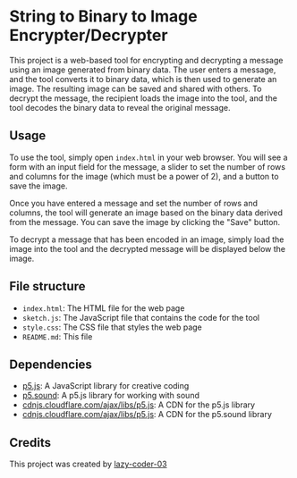 # String to Binary to Image Encrypter/Decrypter

This project is a web-based tool for encrypting and decrypting a message using an image generated from binary data. The user enters a message, and the tool converts it to binary data, which is then used to generate an image. The resulting image can be saved and shared with others. To decrypt the message, the recipient loads the image into the tool, and the tool decodes the binary data to reveal the original message.

## Usage


To use the tool, simply open `index.html` in your web browser. You will see a form with an input field for the message, a slider to set the number of rows and columns for the image (which must be a power of 2), and a button to save the image. 

Once you have entered a message and set the number of rows and columns, the tool will generate an image based on the binary data derived from the message. You can save the image by clicking the "Save" button.

To decrypt a message that has been encoded in an image, simply load the image into the tool and the decrypted message will be displayed below the image.

## File structure

- `index.html`: The HTML file for the web page
- `sketch.js`: The JavaScript file that contains the code for the tool
- `style.css`: The CSS file that styles the web page
- `README.md`: This file

## Dependencies

- [p5.js](https://p5js.org/): A JavaScript library for creative coding
- [p5.sound](https://p5js.org/reference/#/libraries/p5.sound): A p5.js library for working with sound
- [cdnjs.cloudflare.com/ajax/libs/p5.js](https://cdnjs.cloudflare.com/ajax/libs/p5.js/1.6.0/p5.js): A CDN for the p5.js library
- [cdnjs.cloudflare.com/ajax/libs/p5.js](https://cdnjs.cloudflare.com/ajax/libs/p5.js/1.6.0/addons/p5.sound.min.js): A CDN for the p5.sound library

## Credits

This project was created by [lazy-coder-03](https://github.com/lazy-coder-03)